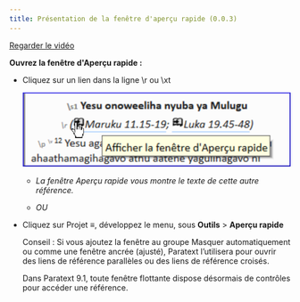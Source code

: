 ```yaml
---
title: Présentation de la fenêtre d'aperçu rapide (0.0.3)
---
```

[Regarder le vidéo](https://vimeopro.com/lingtransoft/paratext9fr/video/)

**Ouvrez la fenêtre d'Aperçu rapide :**

-   Cliquez sur un lien dans la ligne \\r ou \\xt

    ![](../media/deb7d742cc203afb1c7eb3b187e7d933.png)

    -  *La fenêtre Aperçu rapide vous montre le texte de cette autre référence.*

    -  *OU*

-   Cliquez sur Projet **≡**, développez le menu, sous **Outils** \> **Aperçu rapide**

    Conseil : Si vous ajoutez la fenêtre au groupe Masquer automatiquement ou comme une fenêtre ancrée (ajusté), Paratext l’utilisera pour ouvrir des liens de référence parallèles ou des liens de référence croisés.

    Dans Paratext 9.1, toute fenêtre flottante dispose désormais de contrôles pour accéder une référence.
